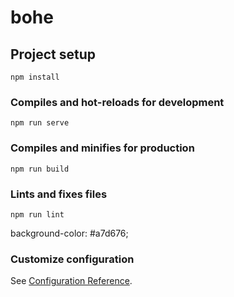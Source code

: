 <!--
 * @Author: your name
 * @Date: 2021-05-15 14:28:43
 * @LastEditTime: 2021-05-15 19:43:44
 * @LastEditors: your name
 * @Description: In User Settings Edit
 * @FilePath: \bohe\README.md
-->

# bohe

## Project setup

```
npm install
```

### Compiles and hot-reloads for development

```
npm run serve
```

### Compiles and minifies for production

```
npm run build
```

### Lints and fixes files

```
npm run lint
```

background-color: #a7d676;

### Customize configuration

See [Configuration Reference](https://cli.vuejs.org/config/).
